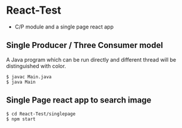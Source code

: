 # React-Test
* C/P module and a single page react app 

Single Producer / Three Consumer model
--
A Java program which can be run directly and different thread will be distinguished with color.
```
$ javac Main.java
$ java Main
```

Single Page react app to search image
--
```
$ cd React-Test/singlepage
$ npm start
```
